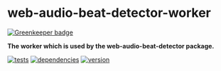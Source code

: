 # web-audio-beat-detector-worker

[![Greenkeeper badge](https://badges.greenkeeper.io/chrisguttandin/web-audio-beat-detector-worker.svg)](https://greenkeeper.io/)

**The worker which is used by the web-audio-beat-detector package.**

[![tests](https://img.shields.io/travis/chrisguttandin/web-audio-beat-detector-worker/master.svg?style=flat-square)](https://travis-ci.org/chrisguttandin/web-audio-beat-detector-worker)
[![dependencies](https://img.shields.io/david/chrisguttandin/web-audio-beat-detector-worker.svg?style=flat-square)](https://www.npmjs.com/package/web-audio-beat-detector-worker)
[![version](https://img.shields.io/npm/v/web-audio-beat-detector-worker.svg?style=flat-square)](https://www.npmjs.com/package/web-audio-beat-detector-worker)
